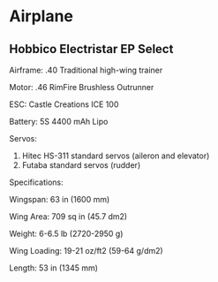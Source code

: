 # Airplane

## Hobbico Electristar EP Select

Airframe: .40 Traditional high-wing trainer

Motor: .46 RimFire Brushless Outrunner

ESC: Castle Creations ICE 100

Battery: 5S 4400 mAh Lipo

Servos: 

1) Hitec HS-311 standard servos (aileron and elevator)
2) Futaba standard servos (rudder)

Specifications:

Wingspan: 63 in (1600 mm)

Wing Area: 709 sq in (45.7 dm2)

Weight: 6-6.5 lb (2720-2950 g)

Wing Loading: 19-21 oz/ft2 (59-64 g/dm2)

Length: 53 in (1345 mm)
